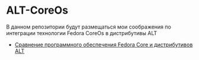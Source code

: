 # ALT-CoreOs

В данном репозитории будут размещаться мои соображения по интеграции технологии Fedora CoreOs в дистрибутивы ALT

- [Сравнение программного обеспечения Fedora Core и дистрибутивов ALT](/softwareCompare.md)
